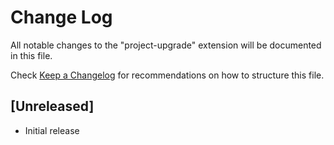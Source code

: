 # Change Log

All notable changes to the "project-upgrade" extension will be documented in this file.

Check [Keep a Changelog](http://keepachangelog.com/) for recommendations on how to structure this file.

## [Unreleased]

- Initial release